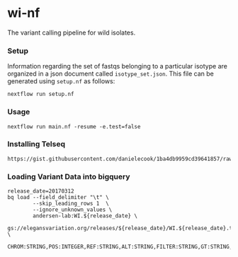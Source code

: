 # wi-nf

The variant calling pipeline for wild isolates.

### Setup

Information regarding the set of fastqs belonging to a particular isotype are organized in a json document called `isotype_set.json`. This file can be generated using `setup.nf` as follows:

```
nextflow run setup.nf
```

### Usage

```
nextflow run main.nf -resume -e.test=false
```

### Installing Telseq

```
https://gist.githubusercontent.com/danielecook/1ba4db9959cd39641857/raw/fb7bb67952e32e54669e0f64abba7fddc2205708/telseq.rb
```

### Loading Variant Data into bigquery

```
release_date=20170312
bq load --field_delimiter "\t" \
        --skip_leading_rows 1  \
        --ignore_unknown_values \
        andersen-lab:WI.${release_date} \
        gs://elegansvariation.org/releases/${release_date}/WI.${release_date}.tsv.gz \
        CHROM:STRING,POS:INTEGER,REF:STRING,ALT:STRING,FILTER:STRING,GT:STRING,FT:STRING
```
